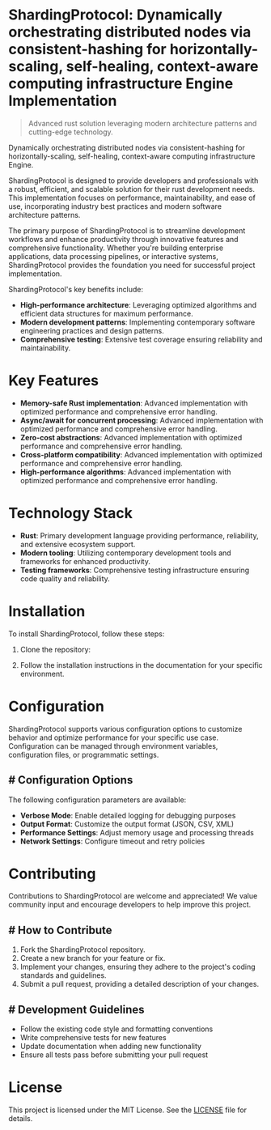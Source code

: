 <!-- fallback_ShardingProtocol_20251002194719_85085 -->

# ShardingProtocol: Dynamically orchestrating distributed nodes via consistent-hashing for horizontally-scaling, self-healing, context-aware computing infrastructure Engine Implementation
> Advanced rust solution leveraging modern architecture patterns and cutting-edge technology.

Dynamically orchestrating distributed nodes via consistent-hashing for horizontally-scaling, self-healing, context-aware computing infrastructure Engine.

ShardingProtocol is designed to provide developers and professionals with a robust, efficient, and scalable solution for their rust development needs. This implementation focuses on performance, maintainability, and ease of use, incorporating industry best practices and modern software architecture patterns.

The primary purpose of ShardingProtocol is to streamline development workflows and enhance productivity through innovative features and comprehensive functionality. Whether you're building enterprise applications, data processing pipelines, or interactive systems, ShardingProtocol provides the foundation you need for successful project implementation.

ShardingProtocol's key benefits include:

* **High-performance architecture**: Leveraging optimized algorithms and efficient data structures for maximum performance.
* **Modern development patterns**: Implementing contemporary software engineering practices and design patterns.
* **Comprehensive testing**: Extensive test coverage ensuring reliability and maintainability.

# Key Features

* **Memory-safe Rust implementation**: Advanced implementation with optimized performance and comprehensive error handling.
* **Async/await for concurrent processing**: Advanced implementation with optimized performance and comprehensive error handling.
* **Zero-cost abstractions**: Advanced implementation with optimized performance and comprehensive error handling.
* **Cross-platform compatibility**: Advanced implementation with optimized performance and comprehensive error handling.
* **High-performance algorithms**: Advanced implementation with optimized performance and comprehensive error handling.

# Technology Stack

* **Rust**: Primary development language providing performance, reliability, and extensive ecosystem support.
* **Modern tooling**: Utilizing contemporary development tools and frameworks for enhanced productivity.
* **Testing frameworks**: Comprehensive testing infrastructure ensuring code quality and reliability.

# Installation

To install ShardingProtocol, follow these steps:

1. Clone the repository:


2. Follow the installation instructions in the documentation for your specific environment.

# Configuration

ShardingProtocol supports various configuration options to customize behavior and optimize performance for your specific use case. Configuration can be managed through environment variables, configuration files, or programmatic settings.

## # Configuration Options

The following configuration parameters are available:

* **Verbose Mode**: Enable detailed logging for debugging purposes
* **Output Format**: Customize the output format (JSON, CSV, XML)
* **Performance Settings**: Adjust memory usage and processing threads
* **Network Settings**: Configure timeout and retry policies

# Contributing

Contributions to ShardingProtocol are welcome and appreciated! We value community input and encourage developers to help improve this project.

## # How to Contribute

1. Fork the ShardingProtocol repository.
2. Create a new branch for your feature or fix.
3. Implement your changes, ensuring they adhere to the project's coding standards and guidelines.
4. Submit a pull request, providing a detailed description of your changes.

## # Development Guidelines

* Follow the existing code style and formatting conventions
* Write comprehensive tests for new features
* Update documentation when adding new functionality
* Ensure all tests pass before submitting your pull request

# License

This project is licensed under the MIT License. See the [LICENSE](https://github.com/mpermar082/ShardingProtocol/blob/main/LICENSE) file for details.
